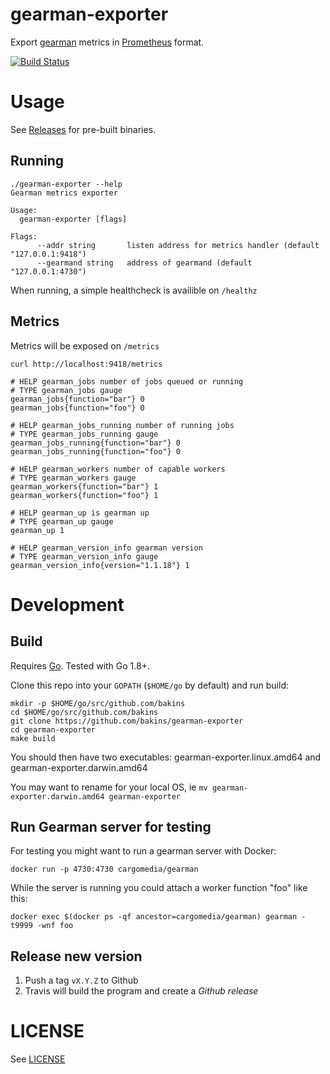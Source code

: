 gearman-exporter
================

Export [gearman](http://gearman.org/) metrics in [Prometheus](https://prometheus.io/) format.

[![Build Status](https://img.shields.io/travis/bakins/gearman-exporter/master.svg)](https://travis-ci.org/bakins/gearman-exporter)


Usage
=====

See [Releases](https://github.com/bakins/gearman-exporter/releases) for pre-built binaries.

Running
-------

```
./gearman-exporter --help
Gearman metrics exporter

Usage:
  gearman-exporter [flags]

Flags:
      --addr string       listen address for metrics handler (default "127.0.0.1:9418")
      --gearmand string   address of gearmand (default "127.0.0.1:4730")
```

When running, a simple healthcheck is availible on `/healthz`

Metrics
-------

Metrics will be exposed on `/metrics`

```
curl http://localhost:9418/metrics

# HELP gearman_jobs number of jobs queued or running
# TYPE gearman_jobs gauge
gearman_jobs{function="bar"} 0
gearman_jobs{function="foo"} 0

# HELP gearman_jobs_running number of running jobs
# TYPE gearman_jobs_running gauge
gearman_jobs_running{function="bar"} 0
gearman_jobs_running{function="foo"} 0

# HELP gearman_workers number of capable workers
# TYPE gearman_workers gauge
gearman_workers{function="bar"} 1
gearman_workers{function="foo"} 1

# HELP gearman_up is gearman up
# TYPE gearman_up gauge
gearman_up 1

# HELP gearman_version_info gearman version
# TYPE gearman_version_info gauge
gearman_version_info{version="1.1.18"} 1
```


Development
===========

Build
-----

Requires [Go](https://golang.org/doc/install). Tested with Go 1.8+.

Clone this repo into your `GOPATH` (`$HOME/go` by default) and run build:

```
mkdir -p $HOME/go/src/github.com/bakins
cd $HOME/go/src/github.com/bakins
git clone https://github.com/bakins/gearman-exporter
cd gearman-exporter
make build
```

You should then have two executables: gearman-exporter.linux.amd64 and gearman-exporter.darwin.amd64

You may want to rename for your local OS, ie `mv gearman-exporter.darwin.amd64 gearman-exporter`

Run Gearman server for testing
------------------------------
For testing you might want to run a gearman server with Docker:
```
docker run -p 4730:4730 cargomedia/gearman
```

While the server is running you could attach a worker function "foo" like this:
```
docker exec $(docker ps -qf ancestor=cargomedia/gearman) gearman -t9999 -wnf foo
```

Release new version
-------------------
1. Push a tag `vX.Y.Z` to Github
2. Travis will build the program and create a *Github release*


LICENSE
========

See [LICENSE](./LICENSE)
